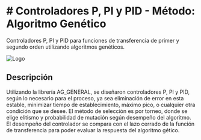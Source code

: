 
# # Controladores P, PI y PID - Método: Algoritmo Genético

Controladores P, PI y PID para funciones de transferencia de primer y segundo orden utilizando algoritmos genéticos.




![Logo](https://docs.servicestack.net/img/pages/apps/jupyter-python.png)


## Descripción

Utilizando la librería AG_GENERAL, se diseñaron controladores P, PI y PID, según lo necesario para el proceso, ya sea eliminación de error en esta estable, minimizar tiempo de establecimiento, máximo pico, o cualquier otra condición que se desee. El método de selección es por torneo, donde se elige elitismo y probabilidad de mutación según desempeño del algoritmo. 
El desempeño del controlador se compara con el lazo cerrado de la función de transferencia para poder evaluar la respuesta del algoritmo gético.
